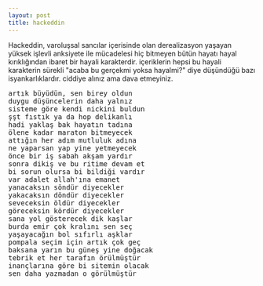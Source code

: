 ```yaml
---
layout: post
title: hackeddin
---
```


Hackeddin, varoluşsal sancılar içerisinde olan derealizasyon yaşayan yüksek işlevli anksiyete ile mücadelesi hiç bitmeyen bütün hayatı hayal kırıklığından ibaret bir hayali karakterdir. içeriklerin hepsi bu hayali karakterin sürekli "acaba bu gerçekmi yoksa hayalmi?" diye düşündüğü bazı isyankarlıklardır. ciddiye alınız ama dava etmeyiniz.

<pre>
artık büyüdün, sen birey oldun
duygu düşüncelerin daha yalnız
sisteme göre kendi nickini buldun
şşt fıstık ya da hop delikanlı
hadi yaklaş bak hayatın tadına
ölene kadar maraton bitmeyecek
attığın her adım mutluluk adına
ne yaparsan yap yine yetmeyecek
önce bir iş sabah akşam yardır
sonra dikiş ve bu ritime devam et
bi sorun olursa bi bildiği vardır
var adalet allah'ına emanet
yanacaksın söndür diyecekler
yakacaksın döndür diyecekler
seveceksin öldür diyecekler
göreceksin kördür diyecekler
sana yol gösterecek dik kaşlar
burda emir çok kralını sen seç
yaşayacağın bol sıfırlı aşklar
pompala seçim için artık çok geç
baksana yarın bu güneş yine doğacak
tebrik et her tarafın örülmüştür
inançlarına göre bi sitemin olacak
sen daha yazmadan o görülmüştür 
</pre>

